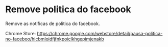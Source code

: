 # Remove politica do facebook

Remove as notificas de politica do facebook.


Chrome Store: https://chrome.google.com/webstore/detail/pausa-politica-no-faceboo/hicbmloidfjfnkpoiclkhgepimjenakb
